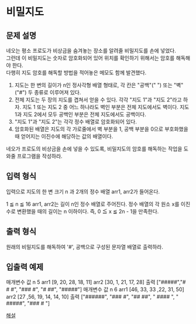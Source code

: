 # 비밀지도


## 문제 설명
네오는 평소 프로도가 비상금을 숨겨놓는 장소를 알려줄 비밀지도를 손에 넣었다.  
그런데 이 비밀지도는 숫자로 암호화되어 있어 위치를 확인하기 위해서는 암호를 해독해야 한다.  
다행히 지도 암호를 해독할 방법을 적어놓은 메모도 함께 발견했다.  

1. 지도는 한 변의 길이가 n인 정사각형 배열 형태로, 각 칸은 "공백"(" ") 또는 "벽"("#") 두 종류로 이루어져 있다.  
2. 전체 지도는 두 장의 지도를 겹쳐서 얻을 수 있다. 각각 "지도 1"과 "지도 2"라고 하자. 지도 1 또는 지도 2 중 어느 하나라도 벽인 부분은 전체 지도에서도 벽이다. 지도 1과 지도 2에서 모두 공백인 부분은 전체 지도에서도 공백이다. 
3. "지도 1"과 "지도 2"는 각각 정수 배열로 암호화되어 있다.  
4. 암호화된 배열은 지도의 각 가로줄에서 벽 부분을 1, 공백 부분을 0으로 부호화했을 때 얻어지는 이진수에 해당하는 값의 배열이다.

네오가 프로도의 비상금을 손에 넣을 수 있도록, 비밀지도의 암호를 해독하는 작업을 도와줄 프로그램을 작성하라.

## 입력 형식
입력으로 지도의 한 변 크기 n 과 2개의 정수 배열 arr1, arr2가 들어온다.

1 ≦ n ≦ 16
arr1, arr2는 길이 n인 정수 배열로 주어진다.
정수 배열의 각 원소 x를 이진수로 변환했을 때의 길이는 n 이하이다. 즉, 0 ≦ x ≦ 2n - 1을 만족한다.

## 출력 형식
원래의 비밀지도를 해독하여 '#', 공백으로 구성된 문자열 배열로 출력하라.

## 입출력 예제
매개변수	값
n	5
arr1	[9, 20, 28, 18, 11]
arr2	[30, 1, 21, 17, 28]
출력	["#####","# # #", "### #", "# ##", "#####"]
매개변수	값
n	6
arr1	[46, 33, 33 ,22, 31, 50]
arr2	[27 ,56, 19, 14, 14, 10]
출력	["######", "### #", "## ##", " #### ", " #####", "### # "]

[해설](http://tech.kakao.com/2017/09/27/kakao-blind-recruitment-round-1/)
